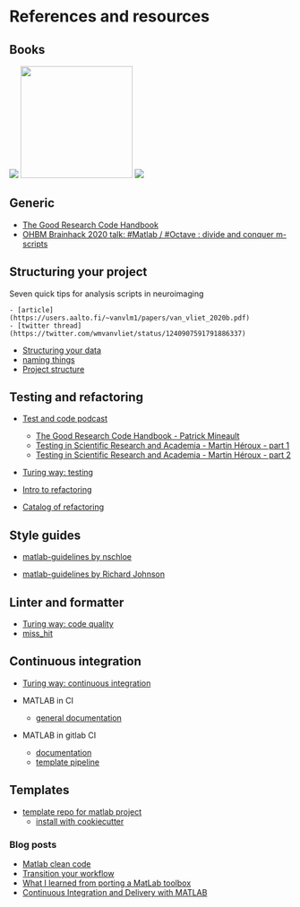 # References and resources

## Books

[![](https://covers.vitalbook.com/vbid/9781449314217/width/200)](https://www.vitalsource.com/ie/products/the-art-of-readable-code-dustin-boswell-v9781449314217)
<a href="https://martinfowler.com/books/refactoring.html"><img src="https://martinfowler.com/books/refact2.jpg" width="200"></a>
[![](https://learning.oreilly.com/library/cover/9780136083238/200w/)](https://www.oreilly.com/library/view/clean-code-a/9780136083238/)

## Generic 

- [The Good Research Code Handbook](https://goodresearch.dev/)
- [OHBM Brainhack 2020 talk: #Matlab / #Octave : divide and conquer m-scripts](https://www.youtube.com/watch?v=AWfrlKTLkqw&list=PLVso6Qs8PLCiMMBXewYQjsAQLVtzAdJJX&index=4)


## Structuring your project

Seven quick tips for analysis scripts in neuroimaging

    - [article](https://users.aalto.fi/~vanvlm1/papers/van_vliet_2020b.pdf)
    - [twitter thread](https://twitter.com/wmvanvliet/status/1240907591791886337)

- [Structuring your data](https://psychoinformatics-de.github.io/rdm-course/02-structuring-data/index.html)
- [naming things](http://www2.stat.duke.edu/~rcs46/lectures_2015/01-markdown-git/slides/naming-slides/naming-slides.pdf)
- [Project structure](https://djnavarro.net/slides-project-structure/#1)

## Testing and refactoring

- [Test and code podcast](https://testandcode.com/)
    - [The Good Research Code Handbook - Patrick Mineault](https://testandcode.com/193)
    - [Testing in Scientific Research and Academia - Martin Héroux - part 1](https://testandcode.com/140)
    - [Testing in Scientific Research and Academia - Martin Héroux - part 2](https://testandcode.com/144)

- [Turing way: testing](https://the-turing-way.netlify.app/reproducible-research/testing.html)

- [Intro to refactoring](https://refactoring.guru/)

- [Catalog of refactoring](https://refactoring.com/catalog/)


## Style guides

- [matlab-guidelines by nschloe](https://github.com/nschloe/matlab-guidelines)

- [matlab-guidelines by Richard Johnson](https://nl.mathworks.com/matlabcentral/fileexchange/46056-matlab-style-guidelines-2-0)


## Linter and formatter

- [Turing way: code quality](https://the-turing-way.netlify.app/reproducible-research/code-quality.html)
- [miss_hit](https://misshit.org/)


## Continuous integration

- [Turing way: continuous integration](https://the-turing-way.netlify.app/reproducible-research/ci.html)

- MATLAB in CI
    - [general documentation](https://github.com/mathworks)

- MATLAB in gitlab CI 
    - [documentation](https://github.com/mathworks/matlab-gitlab-ci-template)
    - [template pipeline](https://gitlab.com/gitlab-org/gitlab-foss/-/blob/master/lib/gitlab/ci/templates/MATLAB.gitlab-ci.yml)

## Templates

- [template repo for matlab project](https://github.com/Remi-Gau/template_matlab_analysis) 
    - [install with cookiecutter](https://github.com/Remi-Gau/template_matlab_analysis#install-with-cookiecutter)

### Blog posts

- [Matlab clean code](https://remi-gau.github.io/2022/03/31/clean-matlab.html)
- [Transition your workflow](https://slides.com/djnavarro/workflow)
- [What I learned from porting a MatLab toolbox](https://www.adina-wagner.com/posts/portcode/_portmatlab/)
- [Continuous Integration and Delivery with MATLAB](https://qmrlab.org/2020/06/16/matlab-ci.html)

<!-- 
- [I Hate Matlab: How an IDE, a Language, and a Mentality Harm](https://neuroplausible.com/matlab) 
- [Matlab is a terrible programming language](https://www.rath.org/matlab-is-a-terrible-programming-language.html)
-->